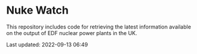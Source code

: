 # Nuke Watch

This repository includes code for retrieving the latest information available on the output of EDF nuclear power plants in the UK.

Last updated: 2022-09-13 06:49